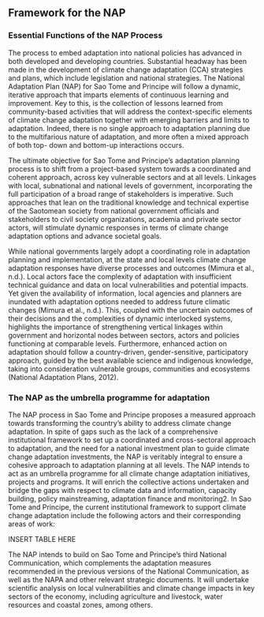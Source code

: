 ## Framework for the NAP

### Essential Functions of the NAP Process
The process to embed adaptation into national policies has advanced in both developed and developing countries. Substantial headway has been made in the development 
of climate change adaptation (CCA) strategies and plans, which include legislation and national strategies. The National Adaptation Plan (NAP) for Sao Tome and 
Principe will follow a dynamic, iterative approach that imparts elements of continuous learning and improvement. Key to this, is the collection of lessons learned 
from community-based activities that will address the context-specific elements of climate change adaptation together with emerging barriers and limits to 
adaptation. Indeed, there is no single approach to adaptation planning due to the multifarious nature of adaptation, and more often a mixed approach of both top-
down and bottom-up interactions occurs.

The ultimate objective for Sao Tome and Principe’s adaptation planning process is to shift from a project-based system towards a coordinated and coherent approach, 
across key vulnerable sectors and at all levels. Linkages with local, subnational and national levels of government, incorporating the full participation of a broad 
range of stakeholders is imperative. Such approaches that lean on the traditional knowledge and technical expertise of the Saotomean society from national 
government officials and stakeholders to civil society organizations, academia and private sector actors, will stimulate dynamic responses in terms of climate 
change adaptation options and advance societal goals.

While national governments largely adopt a coordinating role in adaptation planning and implementation, at the state and local levels climate change adaptation 
responses have diverse processes and outcomes (Mimura et al., n.d.). Local actors face the complexity of adaptation with insufficient technical guidance and data on 
local vulnerabilities and potential impacts. Yet given the availability of information, local agencies and planners are inundated with adaptation options needed to 
address future climatic changes (Mimura et al., n.d.). This, coupled with the uncertain outcomes of their decisions and the complexities of dynamic interlocked 
systems, highlights the importance of strengthening vertical linkages within government and horizontal nodes between sectors, actors and policies functioning at 
comparable levels. Furthermore, enhanced action on adaptation should follow a country-driven, gender-sensitive, participatory approach, guided by the best available 
science and indigenous knowledge, taking into consideration vulnerable groups, communities and ecosystems (National Adaptation Plans, 2012).

### The NAP as the umbrella programme for adaptation
The NAP process in Sao Tome and Principe proposes a measured approach towards transforming the country’s ability to address climate change adaptation. In spite of 
gaps such as the lack of a comprehensive institutional framework to set up a coordinated and cross-sectoral approach to adaptation, and the need for a national 
investment plan to guide climate change adaptation investments, the NAP is veritably integral to ensure a cohesive approach to adaptation planning at all levels. 
The NAP intends to act as an umbrella programme for all climate change adaptation initiatives, projects and programs. It will enrich the collective actions 
undertaken and bridge the gaps with respect to climate data and information, capacity building, policy mainstreaming, adaptation finance and monitoring2. In Sao Tome and Principe, the current institutional framework to support climate change adaptation include the following actors and their corresponding areas of work:

INSERT TABLE HERE

The NAP intends to build on Sao Tome and Principe’s third National Communication, which complements the adaptation measures recommended in the previous versions of 
the National Communication, as well as the NAPA and other relevant strategic documents. It will undertake scientific analysis on local vulnerabilities and climate 
change impacts in key sectors of the economy, including agriculture and livestock, water resources and coastal zones, among others.
